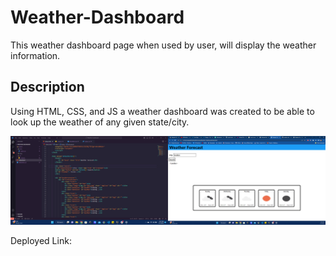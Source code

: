 # Weather-Dashboard
This weather dashboard page when used by user, will display the weather information.

## Description
Using HTML, CSS, and JS a weather dashboard was created to be able to look up the weather of any given state/city.

![img](./assets/img/Screenshot%20(25).png)

Deployed Link: 